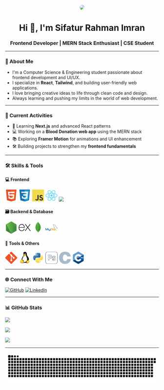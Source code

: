 <p align="center">
  <img src="https://i.ibb.co.com/6cjXVh4d/Blue-Simple-Front-End-Developer-Linked-In-Banner-ezgif-com-video-to-gif-converter.gif" width="" style="border-radius: 12px;" />

</p>

<h1 align="center">Hi 👋, I'm Sifatur Rahman Imran</h1>
<h3 align="center">Frontend Developer | MERN Stack Enthusiast | CSE Student</h3>

---

### 🧠 About Me

- I'm a Computer Science & Engineering student passionate about frontend development and UI/UX.
- I specialize in **React**, **Tailwind**, and building user-friendly web applications.
- I love bringing creative ideas to life through clean code and design.
- Always learning and pushing my limits in the world of web development.

---

### 🚀 Current Activities

- 🌱 Learning **Next.js** and advanced React patterns  
- 💻 Working on a **Blood Donation web app** using the MERN stack  
- 📚 Exploring **Framer Motion** for animations and UI enhancement  
- 🛠️ Building projects to strengthen my **frontend fundamentals**  

---

### 🛠️ Skills & Tools

#### 💻 Frontend
<p>
  <img src="https://raw.githubusercontent.com/devicons/devicon/master/icons/html5/html5-original.svg" width="40"/> 
  <img src="https://raw.githubusercontent.com/devicons/devicon/master/icons/css3/css3-original.svg" width="40"/> 
  <img src="https://raw.githubusercontent.com/devicons/devicon/master/icons/javascript/javascript-original.svg" width="40"/>
  <img src="https://raw.githubusercontent.com/devicons/devicon/master/icons/react/react-original.svg" width="40"/>
  <img src="https://www.vectorlogo.zone/logos/tailwindcss/tailwindcss-icon.svg" width="40"/>
</p>

#### 🗃️ Backend & Database
<p>
  <img src="https://raw.githubusercontent.com/devicons/devicon/master/icons/nodejs/nodejs-original.svg" width="40"/>
  <img src="https://raw.githubusercontent.com/devicons/devicon/master/icons/express/express-original.svg" width="40"/>
  <img src="https://raw.githubusercontent.com/devicons/devicon/master/icons/mongodb/mongodb-original.svg" width="40"/>
  <img src="https://raw.githubusercontent.com/devicons/devicon/master/icons/mysql/mysql-original-wordmark.svg" width="40"/>
</p>

#### 🔧 Tools & Others
<p>
  <img src="https://raw.githubusercontent.com/devicons/devicon/master/icons/git/git-original.svg" width="40"/>
  <img src="https://raw.githubusercontent.com/devicons/devicon/master/icons/linux/linux-original.svg" width="40"/>
  <img src="https://raw.githubusercontent.com/devicons/devicon/master/icons/python/python-original.svg" width="40"/>
  <img src="https://raw.githubusercontent.com/devicons/devicon/master/icons/photoshop/photoshop-line.svg" width="40"/>
  <img src="https://raw.githubusercontent.com/devicons/devicon/master/icons/c/c-original.svg" width="40"/>
  <img src="https://raw.githubusercontent.com/devicons/devicon/master/icons/cplusplus/cplusplus-original.svg" width="40"/>
</p>

---

### 🌐 Connect With Me

[![GitHub](https://img.shields.io/badge/GitHub-black?style=for-the-badge&logo=github)](https://github.com/SR-iMrAN)
[![LinkedIn](https://img.shields.io/badge/LinkedIn-blue?style=for-the-badge&logo=linkedin)](https://www.linkedin.com/in/sr-imran/)


---

### 📊 GitHub Stats

<p align="left">
  <img src="https://github-readme-stats.vercel.app/api/top-langs/?username=sr-imran&layout=compact&theme=default" />
</p>
<p align="left">
  <img src="https://github-readme-stats.vercel.app/api?username=sr-imran&show_icons=true&theme=default" />
</p>
<p align="left">
  <img src="https://github-readme-streak-stats.herokuapp.com/?user=sr-imran&theme=default" />
</p>

---

<div align="center">
  <img src="https://raw.githubusercontent.com/SR-iMrAN/SR-iMrAN/output/snake.svg" alt="snake animation" />
</div>
